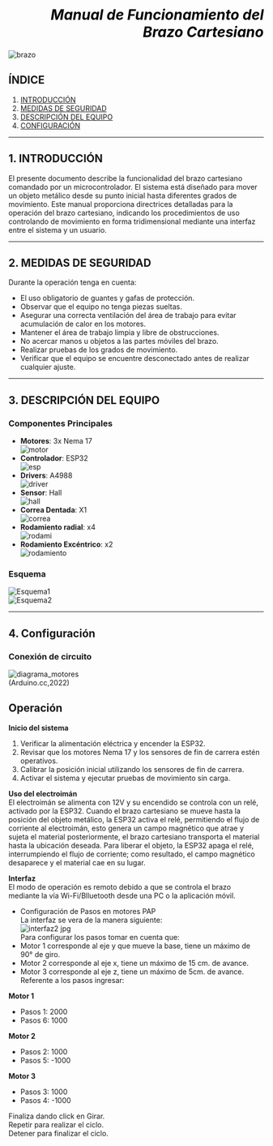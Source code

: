 # <div style='text-align: right'> <div style='color: black'> ***Manual de Funcionamiento del Brazo Cartesiano***

![brazo](https://github.com/user-attachments/assets/f08b59f2-8ff0-4c38-9fe9-b6c48a09bd60)


## ÍNDICE 
1. [INTRODUCCIÓN](#INTRO)
2. [MEDIDAS DE SEGURIDAD](#SEGURIDAD)
3. [DESCRIPCIÓN DEL EQUIPO](#DESCRIPCIÓN)
4. [CONFIGURACIÓN](#CONFI)



***
<a id='INTRO'></a>

## **1. INTRODUCCIÓN**
El presente documento describe la funcionalidad del brazo cartesiano comandado por un microcontrolador. El sistema está diseñado para mover un objeto metálico desde su punto inicial hasta diferentes grados de movimiento. Este manual proporciona directrices detalladas para la operación del brazo cartesiano, indicando los procedimientos de uso controlando de movimiento en forma tridimensional mediante una interfaz entre el sistema y un usuario.


***
<a id='SEGURIDAD'></a>

## **2. MEDIDAS DE SEGURIDAD**
Durante la operación tenga en cuenta:
- El uso obligatorio de guantes y gafas de protección.
- Observar que el equipo no tenga piezas sueltas.
- Asegurar una correcta ventilación del área de trabajo para evitar acumulación de calor en los motores.
- Mantener el área de trabajo limpia y libre de obstrucciones.
- No acercar manos u objetos a las partes móviles del brazo.
- Realizar pruebas de los grados de movimiento.
- Verificar que el equipo se encuentre desconectado antes de realizar cualquier ajuste.


***
<a id='DESCRIPCIÓN'></a>

## **3. DESCRIPCIÓN DEL EQUIPO**
### Componentes Principales
- **Motores**: 3x Nema 17 <br>
![motor](https://github.com/user-attachments/assets/4e83dea2-4d1b-4a0c-bb07-5d7d4a59ddc8) 
- **Controlador**: ESP32 <br>
![esp](https://github.com/user-attachments/assets/e8e96de7-8906-41bf-a7c2-4ce6c124e8fa) 
- **Drivers**: A4988 <br>
![driver](https://github.com/user-attachments/assets/a7325789-c9fb-4e27-a54d-1f2c84f47243)
- **Sensor**: Hall <br>
![hall](https://github.com/user-attachments/assets/a845416e-9d73-4845-8cb2-a8ed4fad64af)
- **Correa Dentada**: X1 <br>
![correa](https://github.com/user-attachments/assets/dca61f18-8519-4507-8bbb-8c046366be0d)
- **Rodamiento radial**: x4 <br>
![rodami](https://github.com/user-attachments/assets/f1d9bb19-74bf-4549-8e1c-f30bf4d0f59c)
- **Rodamiento Excéntrico**: x2 <br>
![rodamiento](https://github.com/user-attachments/assets/81a047b1-8ddc-4b0c-8b9c-f1a2b0dc933b) 
### Esquema <br>
![Esquema1](https://github.com/user-attachments/assets/7fadaf5f-3fbc-4115-9198-4e0989a74853) <br>
![Esquema2](https://github.com/user-attachments/assets/04218100-8210-4bef-a13f-e359339fee51) <br>

***
<a id='CONFI'></a>

## **4. Configuración**
### Conexión de circuito <br>
![diagrama_motores](https://github.com/user-attachments/assets/a43113c3-6a09-47fe-b55e-b84ded706985) <br>
(Arduino.cc,2022)
## **Operación** <br>
**Inicio del sistema** <br>
   1. Verificar la alimentación eléctrica y encender la ESP32.
   2.  Revisar que los motores Nema 17 y los sensores de fin de carrera estén operativos.
   3.  Calibrar la posición inicial utilizando los sensores de fin de carrera.
   4.  Activar el sistema y ejecutar pruebas de movimiento sin carga. <br>

**Uso del electroimán** <br>
El electroimán se alimenta con 12V y su encendido se controla con un relé, activado por la ESP32. Cuando el brazo cartesiano se mueve hasta la posición del objeto metálico, la ESP32 activa el relé, permitiendo el flujo de corriente al electroimán, esto genera un campo magnético que atrae y sujeta el material posteriormente, el brazo cartesiano transporta el material hasta la ubicación deseada. Para liberar el objeto, la ESP32 apaga el relé, interrumpiendo el flujo de corriente; como resultado, el campo magnético desaparece y el material cae en su lugar.

**Interfaz** <br>
El modo de operación es remoto debido a que se controla el brazo mediante la vía Wi-Fi/Blluetooth desde una PC o la aplicación móvil.
- Configuración de Pasos en motores PAP <br>
La interfaz se vera de la manera siguiente: <br>
![interfaz2 jpg](https://github.com/user-attachments/assets/8416f23b-ae66-40e2-910d-bbf91e88a8dc) <br>
Para configurar los pasos tomar en cuenta que:
- Motor 1 corresponde al eje y que mueve la base, tiene un máximo de 90° de giro.
- Motor 2 corresponde al eje x, tiene un máximo de 15 cm. de avance.
- Motor 3 corresponde al eje z, tiene un máximo de 5cm. de avance.
Referente a los pasos ingresar: <br>

**Motor 1**
- Pasos 1: 2000
- Pasos 6: 1000 

**Motor 2**
- Pasos 2: 1000
- Pasos 5: -1000

**Motor 3**
- Pasos 3: 1000
- Pasos 4: -1000

Finaliza dando click en Girar. <br>
Repetir para realizar el ciclo. <br>
Detener para finalizar el ciclo. 

